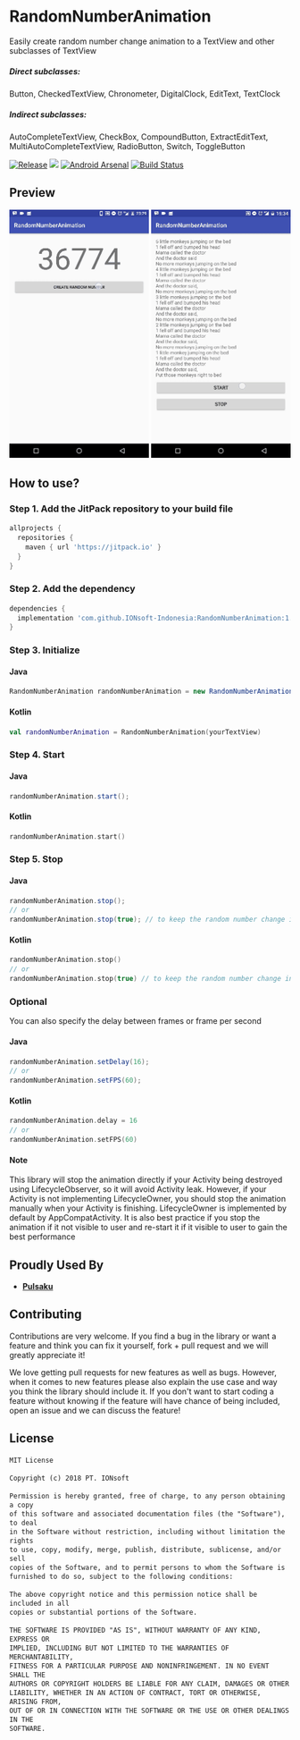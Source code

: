 # RandomNumberAnimation
Easily create random number change animation to a TextView and other subclasses of TextView

##### Direct subclasses:
Button, CheckedTextView, Chronometer, DigitalClock, EditText, TextClock

##### Indirect subclasses:
AutoCompleteTextView, CheckBox, CompoundButton, ExtractEditText, MultiAutoCompleteTextView, RadioButton, Switch, ToggleButton

<a href="https://jitpack.io/#IONsoft-Indonesia/RandomNumberAnimation"><img alt="Release" src="https://jitpack.io/v/IONsoft-Indonesia/RandomNumberAnimation.svg"></a>
<a href="http://www.methodscount.com/?lib=com.github.IONsoft-Indonesia%3ARandomNumberAnimation%3A1.3.1"><img src="https://img.shields.io/badge/Methods and size-core: 37 | deps: 29878 | 21 KB-e91e63.svg"/></a>
[![Android Arsenal](https://img.shields.io/badge/Android%20Arsenal-RandomNumberAnimation-blue.svg?style=flat)](https://android-arsenal.com/details/1/6640)
[![Build Status](https://travis-ci.org/IONsoft-Indonesia/RandomNumberAnimation.svg?branch=master)](https://travis-ci.org/IONsoft-Indonesia/RandomNumberAnimation)

## Preview
<a href="https://github.com/IONsoft-Indonesia/RandomNumberAnimation/blob/master/art/RandomNumberGenerator.gif"><img src="https://github.com/IONsoft-Indonesia/RandomNumberAnimation/blob/master/art/RandomNumberGenerator.gif" width="250px"/></a>
<a href="https://github.com/IONsoft-Indonesia/RandomNumberAnimation/blob/master/art/RandomNumberAnimation.gif"><img src="https://github.com/IONsoft-Indonesia/RandomNumberAnimation/blob/master/art/RandomNumberAnimation.gif" width="250px"/></a>

## How to use?
### Step 1. Add the JitPack repository to your build file
```gradle
allprojects {
  repositories {
    maven { url 'https://jitpack.io' }
  }
}
```
### Step 2. Add the dependency
```gradle
dependencies {
  implementation 'com.github.IONsoft-Indonesia:RandomNumberAnimation:1.3.3'
}
```
### Step 3. Initialize
#### Java
```java
RandomNumberAnimation randomNumberAnimation = new RandomNumberAnimation(yourTextView);
```
#### Kotlin
```kotlin
val randomNumberAnimation = RandomNumberAnimation(yourTextView)
```
### Step 4. Start
#### Java
```java
randomNumberAnimation.start();
```
#### Kotlin
```kotlin
randomNumberAnimation.start()
```
### Step 5. Stop
#### Java
```java
randomNumberAnimation.stop();
// or
randomNumberAnimation.stop(true); // to keep the random number change inside the text
```
#### Kotlin
```kotlin
randomNumberAnimation.stop()
// or
randomNumberAnimation.stop(true) // to keep the random number change inside the text
```

### Optional
You can also specify the delay between frames or frame per second
#### Java
```java
randomNumberAnimation.setDelay(16);
// or
randomNumberAnimation.setFPS(60);
```
#### Kotlin
```kotlin
randomNumberAnimation.delay = 16
// or
randomNumberAnimation.setFPS(60)
```
#### Note
This library will stop the animation directly if your Activity being destroyed using LifecycleObserver, so it will avoid Activity leak. However, if your Activity is not implementing LifecycleOwner, you should stop the animation manually when your Activity is finishing. LifecycleOwner is implemented by default by AppCompatActivity. It is also best practice if you stop the animation if it not visible to user and re-start it if it visible to user to gain the best performance

## Proudly Used By
- [**Pulsaku**](https://play.google.com/store/apps/details?id=ion.rnd.android.indonesia&referrer=utm_source%3Dgithub.com%26utm_medium%3Dlibrary%26utm_term%3DRandomNumberAnimation)

## Contributing
Contributions are very welcome. If you find a bug in the library or want a feature and think you can fix it yourself, fork + pull request and we will greatly appreciate it!

We love getting pull requests for new features as well as bugs. However, when it comes to new features please also explain the use case and way you think the library should include it. If you don't want to start coding a feature without knowing if the feature will have chance of being included, open an issue and we can discuss the feature!

## License
```
MIT License

Copyright (c) 2018 PT. IONsoft

Permission is hereby granted, free of charge, to any person obtaining a copy
of this software and associated documentation files (the "Software"), to deal
in the Software without restriction, including without limitation the rights
to use, copy, modify, merge, publish, distribute, sublicense, and/or sell
copies of the Software, and to permit persons to whom the Software is
furnished to do so, subject to the following conditions:

The above copyright notice and this permission notice shall be included in all
copies or substantial portions of the Software.

THE SOFTWARE IS PROVIDED "AS IS", WITHOUT WARRANTY OF ANY KIND, EXPRESS OR
IMPLIED, INCLUDING BUT NOT LIMITED TO THE WARRANTIES OF MERCHANTABILITY,
FITNESS FOR A PARTICULAR PURPOSE AND NONINFRINGEMENT. IN NO EVENT SHALL THE
AUTHORS OR COPYRIGHT HOLDERS BE LIABLE FOR ANY CLAIM, DAMAGES OR OTHER
LIABILITY, WHETHER IN AN ACTION OF CONTRACT, TORT OR OTHERWISE, ARISING FROM,
OUT OF OR IN CONNECTION WITH THE SOFTWARE OR THE USE OR OTHER DEALINGS IN THE
SOFTWARE.
```
